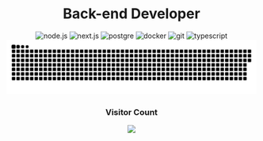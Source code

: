 <div align="center">
        <h1>Back-end Developer</h1>
        <div>
                <img src="https://img.shields.io/badge/-Sping-%236DB33F?logo=springboot&logoColor=white" width="70px" height="24px" alt="node.js"/>
                <img src="https://img.shields.io/badge/-MongoDB-%2347A248?logo=mongodb&logoColor=white" width="90px" height="24px" alt="next.js"/>
                <img src="https://img.shields.io/badge/-PostgreSQL-%234169E1?logo=postgresql&logoColor=white" width="105px" height="24px" alt="postgre"/>
                <img src="https://img.shields.io/badge/-Docker-%232496ED?logo=docker&logoColor=white" width="80px" height="24px" alt="docker"/>
                <img src="https://img.shields.io/badge/-Ubuntu-%23E95420?logo=ubuntu&logoColor=white" width="80px" height="24px" alt="git"/>
                <img src="https://img.shields.io/badge/-TypeScript-%233178C6?logo=typescript&logoColor=white" width="100px" height="24px" alt="typescript"/>
        </div>
        <img src="./contributions.svg"/>
        <h3>Visitor Count</h3>
        <img src="https://profile-counter.glitch.me/hiepnguyen6014/count.svg"/>
</div>
